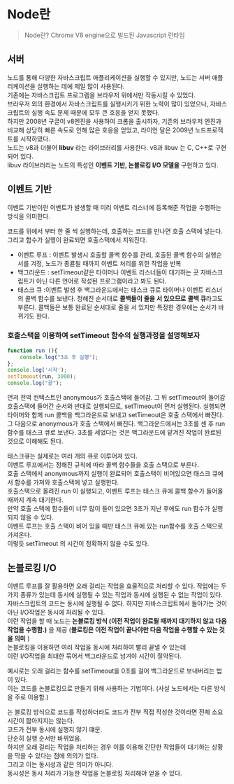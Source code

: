 # Node란

> Node란? Chrome V8 engine으로 빌드된 Javascript 런타임

## 서버

노드를 통해 다양한 자바스크립트 애플리케이션을 실행할 수 있지만, 노드는 서버 애플리케이션을 실행하는 데에 제일 많이 사용된다.   
기존에는 자바스크립트 프로그램을 브라우저 위에서만 작동시킬 수 있었다.   
브라우저 외의 환경에서 자바스크립트를 실행시키기 위한 노력이 많이 있었으나, 자바스크립트의 실행 속도 문제 때문에 모두 큰 호응을 얻지 못했다.     
하지만 2008년 구글이 v8엔진을 사용하여 크롬을 출시하자, 기존의 브라우저 엔진과 비교해 상당히 빠른 속도로 인해 많은 호응을 얻었고, 라이언 달은 2009년 노드프로젝트를 시작하였다.      
노드는 v8과 더불어 **libuv** 라는 라이브러리를 사용한다. v8과 libuv 는 C, C++로 구현 되어 있다.    
libuv 라이브러리는 노드의 특성인 **이벤트 기반, 논블로킹 I/O 모델을** 구현하고 있다.    

## 이벤트 기반

이벤트 기반이란 이벤트가 발생할 때 미리 이벤트 리스너에 등록해준 작업을 수행하는 방식을 의미한다. 

코드를 위에서 부터 한 줄 씩 실행하는데, 호출하는 코드를 만나면 호출 스택에 넣는다. 그리고  함수가 실행이 완료되면 호출스택에서 지워진다. 

- 이벤트 루프 :  이벤트 발생시 호출할 콜백 함수를 관리, 호출된 콜백 함수의 실행순서를 겨정, 노드가 종룓될 때까지 이벤트 처리를 위한 작업을 반복
- 백그라운드 : setTimeout같은 타이머나 이벤트 리스너들이 대기하는 곳 자바스크립트가 아닌 다른 언어로 작성된 프로그램이라고 봐도 된다.
- 태스크 큐 :이벤트 발생 후 백그라운드에서는 태스크 큐로 타이머나 이벤트 리스너의 콜백 함수를 보낸다. 정해진 순서대로 **콜백들이 줄을 서 있으므로** **콜백 큐**라고도 부른다. 콜백들은 보통 완료된 순서대로 줄을 서 있지만 특정한 경우에는 순서가 바뀌기도 한다.

### 호출스택을 이용하여 setTimeout 함수의 실행과정을 설명해보자

```javascript
function run (){
	console.log("3초 후 실행");
};
console.log('시작');
setTimeout(run, 3000);
console.log("끝");
```

먼저 전역 컨택스트인 anonymous가 호출스택에 들어감. 그 뒤 setTimeout이 들어감   
호출스택에 들어간 순서와 반대로 실행되므로, setTImeout이 먼저 실행된다.
실행되면 타이머와 함께 run 콜백을 백그라운드로 보내고 setTimeout은 호출 스택에서 빠진다. 그 다음으로 anonymous가 호출 스택에서 빠진다. 
백그라운드에서는 3초를 센 후 run함수를 태스크 큐로 보낸다.
3초를 세었다는 것은 백그라운드에 맡겨진 작업이 완료된 것으로 이해해도 된다. 

태스크큐는 실제로는 여러 개의 큐로 이루어져 있다.    
이벤트 루프에서는 정해진 규칙에 따라 콜백 함수들을 호출 스택으로 부른다.    
호출 스택에서 anonymous까지 실행이 완료되어 호출스택이 비어있으면 태스크 큐에서 함수를 가져와 호출스택에 넣고 실행한다.   
호출스택으로 올려진 run 이 실행되고, 이벤트 루프는 태스크 큐에 콜백 함수가 들어올 때까지 계속 대기한다.    
만약 호출 스택에 함수들이 너무 많이 들어 있으면 3초가 지난 후에도 run 함수가 실행되지 않을 수 있다.    
이벤트 루프는 호출 스택이 비어 있을 때만 태스크 큐에 있는 run함수를 호출 스택으로 가져온다.    
이렇듯 setTimeout 의 시간이 정확하지 않을 수도 있다.    

## 논블로킹 I/O

이벤트 루프를 잘 활용하면 오래 걸리는 작업을 효울적으로 처리할 수 있다. 
작업에는 두 가지 종류가 있는데 동시에 실행될 수 있는 작업과 동시에 실행된 수 없는 작업이 있다. 
자바스크립트의 코드는 동시에 실행될 수 없다. 하지만 자바스크립트에서 돌아가는 것이 아닌 I/O작업은 동시에 처리될 수 있다.    
이런 작업을 할 때 노드는 **논블로킹 방식 (이전 작업이 완료될 때까지 대기하지 않고 다음 작업을 수행함.)** 을 제공
(**블로킹은 이전 작업이 끝나야만 다음 작업을 수행할 수 있는 것을 의미**  )    
논블로킹을 이용하면 여러 작업을 동시에 처리하여 빨리 끝낼 수 있는데     
이런 I/O작업을 최대한 묶어서 백그라운드로 넘겨야 시간이 절약된다.     

예시로는 오래 걸리는 함수를 setTimeout을 0초를 걸어 백그라운드로 보내버리는 법이 있다.     
이는 코드를 논블로킹으로 만들기 위해 사용하는 기법이다. (사실 노드에서는 다른 방식을 주로 이용함.)    

논 블로킹 방식으로 코드를 작성하더라도 코드가 전부 직접 작성한 것이라면 전체 소요시간이 짧아지지는 않는다.     
코드가 전부 동시에 실행지 않기 떄문.    
단순히 실행 순서만 바뀌었음.    
하지만 오래 걸리는 작업을 처리하는 경우 이를 이용해 간단한 작업들이 대기하는 상황을 막을 수 있다는 점에 의의가 있다.     
그리고 이는 동시성과 같은 의미가 아니다.     
동시성은 동시 처리가 가능한 작업을 논블로킹 처리해야 얻을 수 있다.     